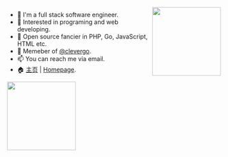 <img align="right" src="https://github-readme-stats.vercel.app/api?username=razonyang&show_icons=true&count_private=true" style="margin: 5px;" height="160"/>

- :bust_in_silhouette: I'm a full stack software engineer.
- 🔭 Interested in programing and web developing.
- 🌱 Open source fancier in PHP, Go, JavaScript, HTML etc.
- :busts_in_silhouette: Memeber of [@clevergo](https://github.com/clevergo).
- 📫 You can reach me via email.
- 🏠 [主页](https://razonyang.com/zh/) | [Homepage](https://razonyang.com/en/).

<img align="center" src="https://github-profile-trophy.vercel.app/?username=razonyang" style="margin: auto;" height="160"/>
